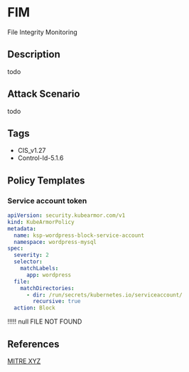 # FIM
File Integrity Monitoring

## Description
todo

## Attack Scenario
todo

## Tags
- CIS_v1.27
- Control-Id-5.1.6

## Policy Templates
### Service account token
```yaml
apiVersion: security.kubearmor.com/v1
kind: KubeArmorPolicy
metadata:
  name: ksp-wordpress-block-service-account
  namespace: wordpress-mysql
spec:
  severity: 2
  selector:
    matchLabels:
      app: wordpress
  file:
    matchDirectories:
      - dir: /run/secrets/kubernetes.io/serviceaccount/
        recursive: true
  action: Block
```
!!!!! null FILE NOT FOUND

## References
[MITRE XYZ](https://attack.mitre.org/techniques/T1528/)




